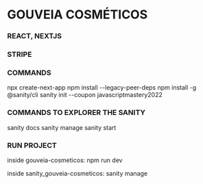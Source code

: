 # GOUVEIA COSMÉTICOS

### REACT, NEXTJS
### STRIPE


### COMMANDS
npx create-next-app
npm install --legacy-peer-deps
npm install -g @sanity/cli
sanity init --coupon javascriptmastery2022

### COMMANDS TO EXPLORER THE SANITY
sanity docs
sanity manage
sanity start

### RUN PROJECT
inside gouveia-cosmeticos:
    npm run dev

inside sanity_gouveia-cosmeticos:
    sanity manage